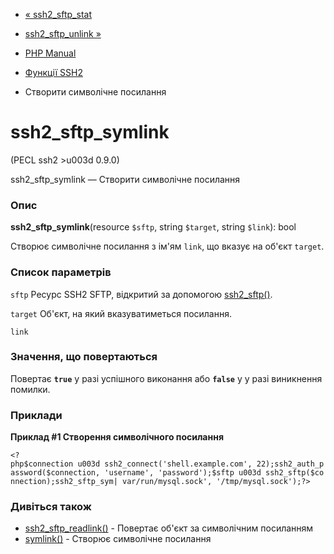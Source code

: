 - [« ssh2_sftp_stat](function.ssh2-sftp-stat.md)
- [ssh2_sftp_unlink »](function.ssh2-sftp-unlink.md)

- [PHP Manual](index.md)
- [Функції SSH2](ref.ssh2.md)
- Створити символічне посилання

# ssh2_sftp_symlink

(PECL ssh2 \>u003d 0.9.0)

ssh2_sftp_symlink — Створити символічне посилання

### Опис

**ssh2_sftp_symlink**(resource `$sftp`, string `$target`, string
`$link`): bool

Створює символічне посилання з ім'ям `link`, що вказує на об'єкт
`target`.

### Список параметрів

`sftp`
Ресурс SSH2 SFTP, відкритий за допомогою
[ssh2_sftp()](function.ssh2-sftp.md).

`target`
Об'єкт, на який вказуватиметься посилання.

`link`

### Значення, що повертаються

Повертає **`true`** у разі успішного виконання або **`false`** у
у разі виникнення помилки.

### Приклади

**Приклад #1 Створення символічного посилання**

` <?php$connection u003d ssh2_connect('shell.example.com', 22);ssh2_auth_password($connection, 'username', 'password');$sftp u003d ssh2_sftp($connection);ssh2_sftp_sym| var/run/mysql.sock', '/tmp/mysql.sock');?> `

### Дивіться також

- [ssh2_sftp_readlink()](function.ssh2-sftp-readlink.md) -
Повертає об'єкт за символічним посиланням
- [symlink()](function.symlink.md) - Створює символічне посилання
